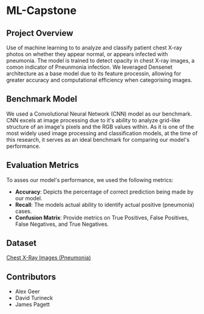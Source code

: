 # ML-Capstone

## Project Overview
Use of machine learning to to analyze and classify patient chest X-ray photos on whether they appear normal, or appears infected with pneumonia. 
The model is trained to detect opacity in chest X-ray images, a comon indicator of Pneunmonia infection. We leveraged Densenet architecture as a base model due to its feature processin, allowing for greater accuracy and computational efficiency when categorising images. 

## Benchmark Model
We used a Convolutional Neural Network (CNN) model as our benchmark. CNN excels at image processing due to it's ability to analyze grid-like structure of an image's pixels and the RGB values within. As it is one of the most widely used image processing and classification models, at the time of this research, it serves as an ideal benchmark for comparing our model's performance. 

## Evaluation Metrics
To asses our model's performance, we used the following metrics: 
- **Accuracy**: Depicts the percentage of correct prediction being made by our model.
- **Recall**: The models actual ability to identify actual positive (pneumonia) cases.
- **Confusion Matrix**: Provide metrics on True Positives, False Positives, False Negatives, and True Negatives.

## Dataset
[Chest X-Ray Images (Pneumonia)](https://www.kaggle.com/datasets/paultimothymooney/chest-xray-pneumonia)

## Contributors 
- Alex Geer
- David Turineck
- James Pagett

